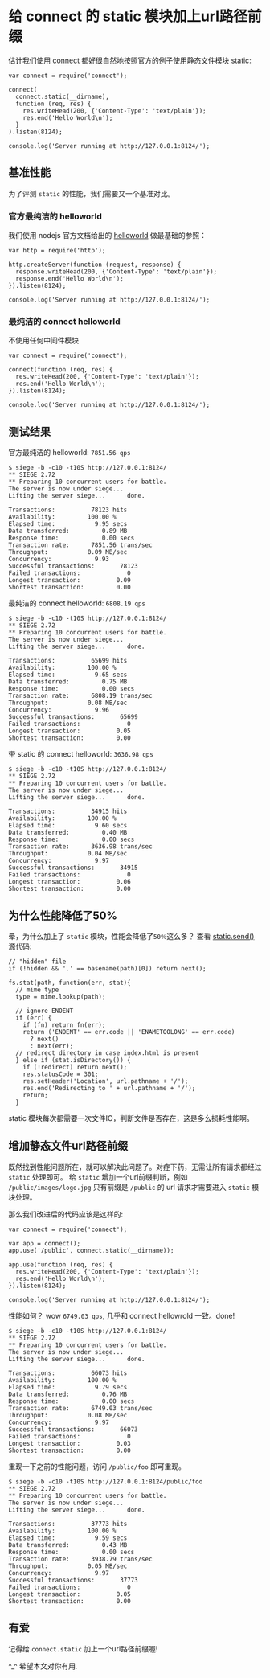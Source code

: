 # 给 connect 的 static 模块加上url路径前缀

估计我们使用 [connect](http://www.senchalabs.org/connect/) 都好很自然地按照官方的例子使用静态文件模块 [static](http://www.senchalabs.org/connect/static.html):

    var connect = require('connect');

    connect(
      connect.static(__dirname),
      function (req, res) {
        res.writeHead(200, {'Content-Type': 'text/plain'});
        res.end('Hello World\n');
      }
    ).listen(8124);

    console.log('Server running at http://127.0.0.1:8124/');

## 基准性能

为了评测 `static` 的性能，我们需要又一个基准对比。

### 官方最纯洁的 helloworld

我们使用 nodejs 官方文档给出的 [helloworld](http://nodejs.org/docs/latest/api/synopsis.html) 做最基础的参照：

    var http = require('http');

    http.createServer(function (request, response) {
      response.writeHead(200, {'Content-Type': 'text/plain'});
      response.end('Hello World\n');
    }).listen(8124);

    console.log('Server running at http://127.0.0.1:8124/');

### 最纯洁的 connect helloworld

不使用任何中间件模块

    var connect = require('connect');

    connect(function (req, res) {
      res.writeHead(200, {'Content-Type': 'text/plain'});
      res.end('Hello World\n');
    }).listen(8124);

    console.log('Server running at http://127.0.0.1:8124/');

## 测试结果

官方最纯洁的 helloworld: `7851.56 qps`

    $ siege -b -c10 -t10S http://127.0.0.1:8124/
    ** SIEGE 2.72
    ** Preparing 10 concurrent users for battle.
    The server is now under siege...
    Lifting the server siege...      done.

    Transactions:          78123 hits
    Availability:         100.00 %
    Elapsed time:           9.95 secs
    Data transferred:         0.89 MB
    Response time:            0.00 secs
    Transaction rate:      7851.56 trans/sec
    Throughput:           0.09 MB/sec
    Concurrency:            9.93
    Successful transactions:       78123
    Failed transactions:             0
    Longest transaction:          0.09
    Shortest transaction:         0.00

最纯洁的 connect helloworld: `6808.19 qps`

    $ siege -b -c10 -t10S http://127.0.0.1:8124/
    ** SIEGE 2.72
    ** Preparing 10 concurrent users for battle.
    The server is now under siege...
    Lifting the server siege...      done.

    Transactions:          65699 hits
    Availability:         100.00 %
    Elapsed time:           9.65 secs
    Data transferred:         0.75 MB
    Response time:            0.00 secs
    Transaction rate:      6808.19 trans/sec
    Throughput:           0.08 MB/sec
    Concurrency:            9.96
    Successful transactions:       65699
    Failed transactions:             0
    Longest transaction:          0.05
    Shortest transaction:         0.00

带 static 的 connect helloworld: `3636.98 qps`

    $ siege -b -c10 -t10S http://127.0.0.1:8124/
    ** SIEGE 2.72
    ** Preparing 10 concurrent users for battle.
    The server is now under siege...
    Lifting the server siege...      done.

    Transactions:          34915 hits
    Availability:         100.00 %
    Elapsed time:           9.60 secs
    Data transferred:         0.40 MB
    Response time:            0.00 secs
    Transaction rate:      3636.98 trans/sec
    Throughput:           0.04 MB/sec
    Concurrency:            9.97
    Successful transactions:       34915
    Failed transactions:             0
    Longest transaction:          0.06
    Shortest transaction:         0.00

## 为什么性能降低了50%

晕，为什么加上了 `static` 模块，性能会降低了`50％`这么多？
查看 [static.send()](http://www.senchalabs.org/connect/static.html#send) 源代码:

    // "hidden" file
    if (!hidden && '.' == basename(path)[0]) return next();

    fs.stat(path, function(err, stat){
      // mime type
      type = mime.lookup(path);

      // ignore ENOENT
      if (err) {
        if (fn) return fn(err);
        return ('ENOENT' == err.code || 'ENAMETOOLONG' == err.code)
          ? next()
          : next(err);
      // redirect directory in case index.html is present
      } else if (stat.isDirectory()) {
        if (!redirect) return next();
        res.statusCode = 301;
        res.setHeader('Location', url.pathname + '/');
        res.end('Redirecting to ' + url.pathname + '/');
        return;
      }

static 模块每次都需要一次文件IO，判断文件是否存在，这是多么损耗性能啊。

## 增加静态文件url路径前缀

既然找到性能问题所在，就可以解决此问题了。对症下药，无需让所有请求都经过 `static` 处理即可。
给 `static` 增加一个url前缀判断，例如 `/public/images/logo.jpg` 只有前缀是 `/public` 的 url 请求才需要进入 `static` 模块处理。

那么我们改进后的代码应该是这样的:

    var connect = require('connect');

    var app = connect();
    app.use('/public', connect.static(__dirname));

    app.use(function (req, res) {
      res.writeHead(200, {'Content-Type': 'text/plain'});
      res.end('Hello World\n');
    }).listen(8124);

    console.log('Server running at http://127.0.0.1:8124/');

性能如何？ wow `6749.03 qps`, 几乎和 connect hellowrold 一致。done!

    $ siege -b -c10 -t10S http://127.0.0.1:8124/
    ** SIEGE 2.72
    ** Preparing 10 concurrent users for battle.
    The server is now under siege...
    Lifting the server siege...      done.

    Transactions:          66073 hits
    Availability:         100.00 %
    Elapsed time:           9.79 secs
    Data transferred:         0.76 MB
    Response time:            0.00 secs
    Transaction rate:      6749.03 trans/sec
    Throughput:           0.08 MB/sec
    Concurrency:            9.97
    Successful transactions:       66073
    Failed transactions:             0
    Longest transaction:          0.03
    Shortest transaction:         0.00

重现一下之前的性能问题，访问 `/public/foo` 即可重现。

    $ siege -b -c10 -t10S http://127.0.0.1:8124/public/foo
    ** SIEGE 2.72
    ** Preparing 10 concurrent users for battle.
    The server is now under siege...
    Lifting the server siege...      done.

    Transactions:          37773 hits
    Availability:         100.00 %
    Elapsed time:           9.59 secs
    Data transferred:         0.43 MB
    Response time:            0.00 secs
    Transaction rate:      3938.79 trans/sec
    Throughput:           0.05 MB/sec
    Concurrency:            9.97
    Successful transactions:       37773
    Failed transactions:             0
    Longest transaction:          0.05
    Shortest transaction:         0.00
    
    
## 有爱

记得给 `connect.static` 加上一个url路径前缀喔!

^_^ 希望本文对你有用.
